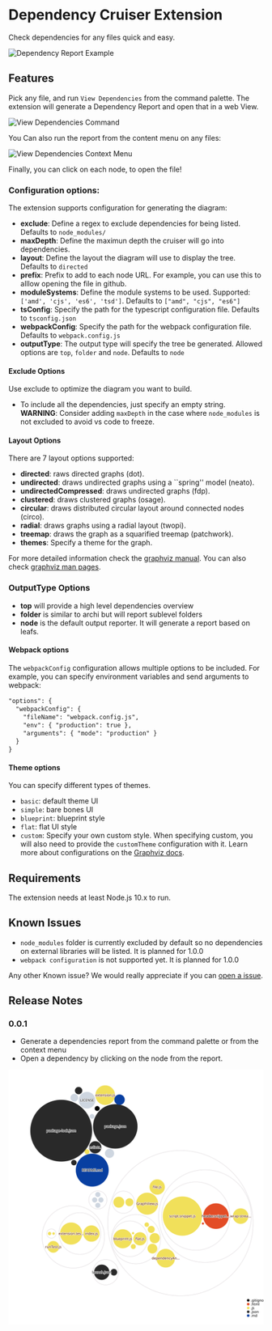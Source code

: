 # Dependency Cruiser Extension

Check dependencies for any files quick and easy.

![Dependency Report Example](docs/example.png)

## Features

Pick any file, and run `View Dependencies` from the command palette. The extension will generate a Dependency Report and open that in a web View.

![View Dependencies Command](docs/view-dependencies-command.png)

You Can also run the report from the content menu on any files:

![View Dependencies Context Menu](docs/view-dependencies-context.png)

Finally, you can click on each node, to open the file!

### Configuration options:

The extension supports configuration for generating the diagram:

-   **exclude**: Define a regex to exclude dependencies for being listed. Defaults to `node_modules/`
-   **maxDepth**: Define the maximun depth the cruiser will go into dependencies.
-   **layout**: Define the layout the diagram will use to display the tree. Defaults to `directed`
-   **prefix**: Prefix to add to each node URL. For example, you can use this to alllow opening the file in github.
-   **moduleSystems**: Define the module systems to be used. Supported: `['amd', 'cjs', 'es6', 'tsd']`. Defaults to `["amd", "cjs", "es6"]`
-   **tsConfig**: Specify the path for the typescript configuration file. Defaults to `tsconfig.json`
-   **webpackConfig**: Specify the path for the webpack configuration file. Defaults to `webpack.config.js`
-   **outputType**: The output type will specify the tree be generated. Allowed options are `top`, `folder` and `node`. Defaults to `node`

#### Exclude Options

Use exclude to optimize the diagram you want to build.

-   To include all the dependencies, just specify an empty string. **WARNING**: Consider adding `maxDepth` in the case where `node_modules` is not excluded to avoid vs code to freeze.

#### Layout Options

There are 7 layout options supported:

-   **directed**: raws directed graphs (dot).
-   **undirected**: draws undirected graphs using a ``spring'' model (neato).
-   **undirectedCompressed**: draws undirected graphs (fdp).
-   **clustered**: draws clustered graphs (osage).
-   **circular**: draws distributed circular layout around connected nodes (circo).
-   **radial**: draws graphs using a radial layout (twopi).
-   **treemap**: draws the graph as a squarified treemap (patchwork).
-   **themes**: Specify a theme for the graph.

For more detailed information check the [graphviz manual](https://graphviz.readthedocs.io/en/stable/manual.html#engines). You can also check [graphviz man pages](https://manpages.debian.org/stretch/graphviz/neato.1.en.html).

### OutputType Options

-   **top** will provide a high level dependencies overview
-   **folder** is similar to archi but will report sublevel folders
-   **node** is the default output reporter. It will generate a report based on leafs.

#### Webpack options

The `webpackConfig` configuration allows multiple options to be included. For example, you can specify environment variables and send arguments to webpack:

```
"options": {
  "webpackConfig": {
    "fileName": "webpack.config.js",
    "env": { "production": true },
    "arguments": { "mode": "production" }
  }
}
```

#### Theme options

You can specify different types of themes.

-   `basic`: default theme UI
-   `simple`: bare bones UI
-   `blueprint`: blueprint style
-   `flat`: flat UI style
-   `custom`: Specify your own custom style. When specifying custom, you will also need to provide the `customTheme` configuration with it. Learn more about configurations on the [Graphviz docs](https://www.graphviz.org/doc/info/attrs.html).

## Requirements

The extension needs at least Node.js 10.x to run.

## Known Issues

-   `node_modules` folder is currently excluded by default so no dependencies on external libraries will be listed. It is planned for 1.0.0
-   `webpack configuration` is not supported yet. It is planned for 1.0.0

Any other Known issue? We would really appreciate if you can [open a issue](https://github.com/juanallo/vscode-dependency-cruiser/issues).

## Release Notes

### 0.0.1

-   Generate a dependencies report from the command palette or from the context menu
-   Open a dependency by clicking on the node from the report.

![Visualization of this repo](./diagram.svg)
